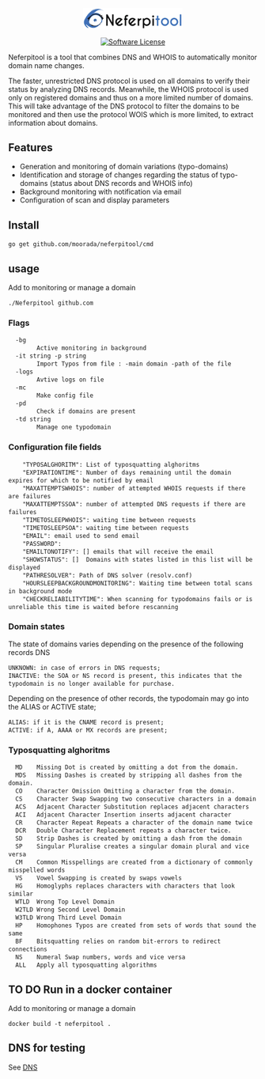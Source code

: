 <p align="center">
  <img alt="Neferpitool" src="https://raw.githubusercontent.com/moorada/neferpitool/master/logo.png" width="40%" />

</p>


  <p align="center"><a href="https://github.com/moorada/neferpitool/blob/master/LICENSE.md"><img alt="Software License" src="https://img.shields.io/badge/license-GPL3-brightgreen.svg?style=flat-square"></a></p>

Neferpitool is a tool that combines DNS and WHOIS to automatically monitor domain name changes.

The faster, unrestricted DNS protocol is used on all domains to verify their status by analyzing DNS records. Meanwhile, the WHOIS protocol is used only on registered domains and thus on a more limited number of domains.
This will take advantage of the DNS protocol to filter the domains to be monitored and then use the protocol WOIS which is more limited, to extract information about domains.

## Features

* Generation and monitoring of domain variations (typo-domains)
* Identification and storage of changes regarding the status of typo-domains (status about DNS records and WHOIS info)
* Background monitoring with notification via email
* Configuration of scan and display parameters

## Install

```
go get github.com/moorada/neferpitool/cmd
```

## usage

Add to monitoring or manage a domain

```
./Neferpitool github.com

```
### Flags

```
  -bg
    	Active monitoring in background
  -it string -p string
    	Import Typos from file : -main domain -path of the file
  -logs
    	Avtive logs on file
  -mc
    	Make config file
  -pd
    	Check if domains are present
  -td string
    	Manage one typodomain

```


### Configuration file fields

```
    "TYPOSALGHORITM": List of typosquatting alghoritms
    "EXPIRATIONTIME": Number of days remaining until the domain expires for which to be notified by email
    "MAXATTEMPTSWHOIS": number of attempted WHOIS requests if there are failures
    "MAXATTEMPTSSOA": number of attempted DNS requests if there are failures
    "TIMETOSLEEPWHOIS": waiting time between requests
    "TIMETOSLEEPSOA": waiting time between requests
    "EMAIL": email used to send email
    "PASSWORD":
    "EMAILTONOTIFY": [] emails that will receive the email
    "SHOWSTATUS": []  Domains with states listed in this list will be displayed
    "PATHRESOLVER": Path of DNS solver (resolv.conf)
    "HOURSLEEPBACKGROUNDMONITORING": Waiting time between total scans in background mode
    "CHECKRELIABILITYTIME": When scanning for typodomains fails or is unreliable this time is waited before rescanning

```
### Domain states
The state of domains varies depending on the presence of the following records DNS

```
UNKNOWN: in case of errors in DNS requests;
INACTIVE: the SOA or NS record is present, this indicates that the typodomain is no longer available for purchase.
```
Depending on the presence of other records, the typodomain may  go into the ALIAS or ACTIVE state;
```
ALIAS: if it is the CNAME record is present;
ACTIVE: if A, AAAA or MX records are present;
```

### Typosquatting alghoritms
```
  MD	Missing Dot is created by omitting a dot from the domain.
  MDS	Missing Dashes is created by stripping all dashes from the domain.
  CO	Character Omission Omitting a character from the domain.
  CS	Character Swap Swapping two consecutive characters in a domain
  ACS	Adjacent Character Substitution replaces adjacent characters
  ACI	Adjacent Character Insertion inserts adjacent character 
  CR	Character Repeat Repeats a character of the domain name twice
  DCR	Double Character Replacement repeats a character twice.
  SD	Strip Dashes is created by omitting a dash from the domain
  SP	Singular Pluralise creates a singular domain plural and vice versa
  CM	Common Misspellings are created from a dictionary of commonly misspelled words
  VS	Vowel Swapping is created by swaps vowels
  HG	Homoglyphs replaces characters with characters that look similar
  WTLD	Wrong Top Level Domain
  W2TLD	Wrong Second Level Domain
  W3TLD	Wrong Third Level Domain
  HP	Homophones Typos are created from sets of words that sound the same
  BF	Bitsquatting relies on random bit-errors to redirect connections
  NS	Numeral Swap numbers, words and vice versa
  ALL   Apply all typosquatting algorithms
```

## TO DO Run in a docker container 
Add to monitoring or manage a domain
```
docker build -t neferpitool .

```

## DNS for testing

See [DNS](dns) 